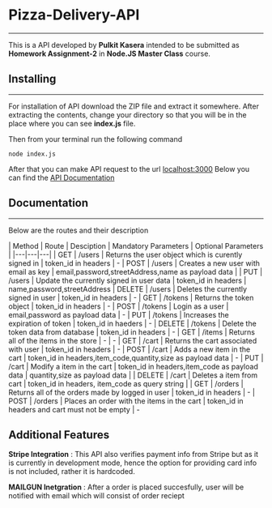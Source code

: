 # Pizza-Delivery-API
---------------------

This is a API developed by **Pulkit Kasera** intended to be submitted as **Homework Assignment-2** in **Node.JS Master Class** course.

## Installing
-------------
For installation of API download the ZIP file and extract it somewhere. After extracting the contents, change your directory so that you will be in the place where you can see **index.js** file.

Then from your terminal run the following command
```shell
node index.js
```

After that you can make API request to the url [localhost:3000](localhost:3000)
Below you can find the [API Documentation](#documentation)


## Documentation
----------------

Below are the routes and their description

| Method | Route | Desciption | Mandatory Parameters | Optional Parameters |
|---|---|---|
| GET | /users | Returns the user object which is curently signed in | token_id in headers | - 
| POST | /users | Creates a new user with email as key | email,password,streetAddress,name as payload data | 
| PUT | /users | Update the currently signed in user data | token_id in headers | name,password,streetAddress
| DELETE | /users | Deletes the currently signed in user | token_id in headers | -
| GET | /tokens | Returns the token object | token_id in headers | -
| POST | /tokens | Login as a user | email,password as payload data | -
| PUT | /tokens | Increases the expiration of token | token_id in haeders | -
| DELETE | /tokens | Delete the token data from database | token_id in headers | -
| GET | /items | Returns all of the items in the store | - | -
| GET | /cart | Returns the cart associated with user | token_id in headers | -
| POST | /cart | Adds a new item in the cart | token_id in headers,item_code,quantity,size as payload data | -
| PUT | /cart | Modify a item in the cart | token_id in headers,item_code as payload data | quantity,size as payload data |
| DELETE | /cart | Deletes a item from cart | token_id in headers, item_code as query string |
| GET | /orders | Returns all of the orders made by logged in user | token_id in headers | -
| POST | /orders | Places an order with the items in the cart | token_id in headers and cart must not be empty | -


## Additional Features

**Stripe Integration** : This API also verifies payment info from Stripe but as it is currently in development mode, hence the option for providing card info is not included, rather it is hardcoded.

**MAILGUN Inetgration** : After a order is placed succesfully, user will be notified with email which will consist of order reciept